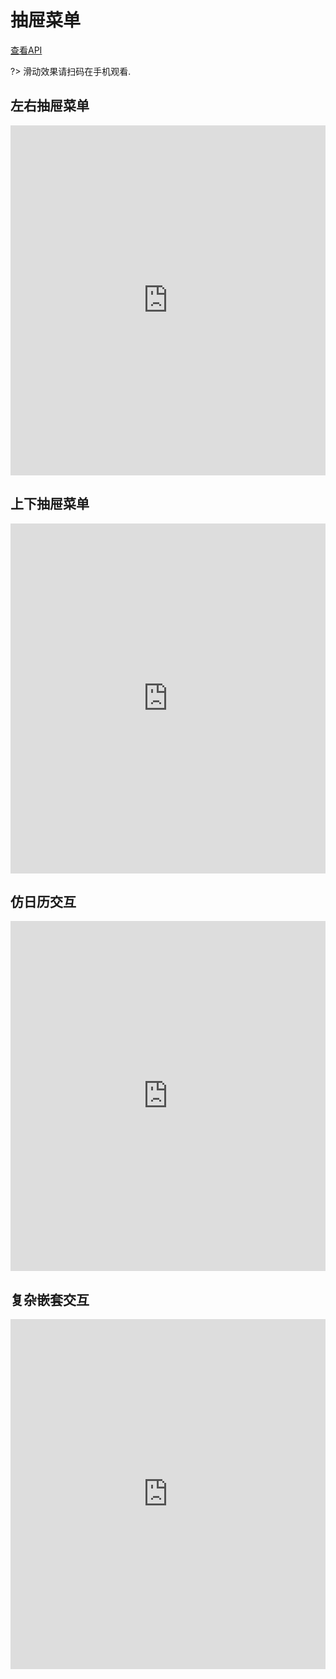 # 抽屉菜单

[查看API](http://www.easybui.com/demo/api/classes/bui.swipe.html)

?> 滑动效果请扫码在手机观看.

## 左右抽屉菜单

<iframe width="100%" height="560" src="http://www.easybui.com/demo/source.html?url=pages/ui_controls/bui.swipe&code=full,result" allowfullscreen="allowfullscreen" frameborder="0"></iframe>

## 上下抽屉菜单

<iframe width="100%" height="560" src="http://www.easybui.com/demo/source.html?url=pages/ui_controls/bui.swipe_y&code=full,result" allowfullscreen="allowfullscreen" frameborder="0"></iframe>

## 仿日历交互

<iframe width="100%" height="560" src="http://www.easybui.com/demo/source.html?url=pages/ui_controls/bui.swipe_date&code=full,result" allowfullscreen="allowfullscreen" frameborder="0"></iframe>

## 复杂嵌套交互

<iframe width="100%" height="560" src="http://www.easybui.com/demo/source.html?url=pages/ui_controls/bui.swipe_scenes&code=full,result" allowfullscreen="allowfullscreen" frameborder="0"></iframe>
